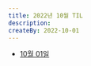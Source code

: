 ```yaml
---
title: 2022년 10월 TIL
description: 
createBy: 2022-10-01
---
```


- [10월 01일](./20221001.md)
<!-- - [10월 01일](./20221001.md)
- [10월 01일](./20221001.md)
- [10월 01일](./20221001.md)
- [10월 01일](./20221001.md)
- [10월 01일](./20221001.md)
- [10월 01일](./20221001.md)
- [10월 01일](./20221001.md)
- [10월 01일](./20221001.md)
- [10월 01일](./20221001.md) -->